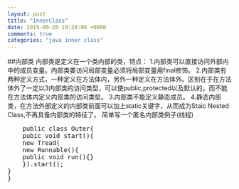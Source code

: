 ```yaml
---
layout: post
title: "InnerClass"
date: 2015-09-20 19:24:08 +0800
comments: true
categories: "java inner class"
---
```

##内部类
内部类是定义在一个类内部的类，特点：
1.内部类可以直接访问外部内中的成员变量。内部类要访问局部变量必须将局部变量用final修饰。
2.内部类有两种定义方式，一种定义在方法体内，另外一种定义在方法体外。区别在于在方法体外了一定以3内部类的访问类型，可以使public,protected以及默认的。而不能在方法体内定义内部类的访问类型。
3.内部类不能定义静态成员。
4.静态内部类，在方法外部定义的内部类前面可以加上static关键字，从而成为Staic Nested Class,不再具备内部类的特征了。
简单写一个匿名内部类例子(线程)
<pre class="brush:java;gutter:true;">
	public class Outer{
	pubic void start(){
	new Tread(
	new Runnable(){
	public void run(){}
	}).start();
}
}
</pre>
